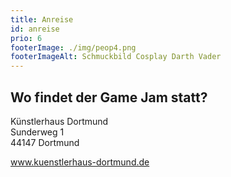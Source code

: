 ```yaml
---
title: Anreise
id: anreise
prio: 6
footerImage: ./img/peop4.png
footerImageAlt: Schmuckbild Cosplay Darth Vader
---
```

## Wo findet der Game Jam statt?
Künstlerhaus Dortmund<br>
Sunderweg 1<br>
44147 Dortmund

<a href="http://www.kuenstlerhaus-dortmund.de/" target="_blank">www.kuenstlerhaus-dortmund.de</a>
